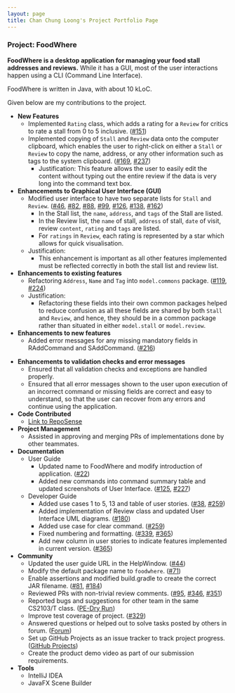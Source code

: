 ```yaml
---
layout: page
title: Chan Chung Loong's Project Portfolio Page
---
```


### Project: FoodWhere

**FoodWhere is a desktop application for managing your food stall addresses and reviews.** While it has a GUI, most of the user interactions happen using a CLI (Command Line Interface).

FoodWhere is written in Java, with about 10 kLoC.

Given below are my contributions to the project.

* **New Features**
  * Implemented `Rating` class, which adds a rating for a `Review` for critics to rate a stall from 0 to 5 inclusive. ([#151](https://github.com/AY2223S1-CS2103-W14-2/tp/pull/151)) 
  * Implemented copying of `Stall` and `Review` data onto the computer clipboard, which enables the user to right-click on either a `Stall` or `Review` to copy the name, address, or any other information such as tags to the system clipboard. ([#169](https://github.com/AY2223S1-CS2103-W14-2/tp/pull/169]), [#237](https://github.com/AY2223S1-CS2103-W14-2/tp/pull/237))
    * Justification: This feature allows the user to easily edit the content without typing out the entire review if the data is very long into the command text box.
* **Enhancements to Graphical User Interface (GUI)**
  * Modified user interface to have two separate lists for `Stall` and `Review`. ([#46](https://github.com/AY2223S1-CS2103-W14-2/tp/pull/46), [#82](https://github.com/AY2223S1-CS2103-W14-2/tp/pull/82), [#88](https://github.com/AY2223S1-CS2103-W14-2/tp/pull/88), [#99](https://github.com/AY2223S1-CS2103-W14-2/tp/pull/99), [#126](https://github.com/AY2223S1-CS2103-W14-2/tp/pull/126), [#138](https://github.com/AY2223S1-CS2103-W14-2/tp/pull/138), [#162](https://github.com/AY2223S1-CS2103-W14-2/tp/pull/162))
    * In the Stall list, the `name`, `address`, and `tags` of the Stall are listed.
    * In the Review list, the `name` of stall, `address` of stall, `date` of visit, review `content`, `rating` and `tags` are listed.
    * For `ratings` in `Review`, each rating is represented by a star which allows for quick visualisation.
  * Justification:
    * This enhancement is important as all other features implemented must be reflected correctly in both the stall list and review list.
* **Enhancements to existing features**
  * Refactoring `Address`, `Name` and `Tag` into `model.commons` package. ([#119](https://github.com/AY2223S1-CS2103-W14-2/tp/pull/119), [#224](https://github.com/AY2223S1-CS2103-W14-2/tp/pull/224))
  * Justification:
    * Refactoring these fields into their own common packages helped to reduce confusion as all these fields are shared by both `Stall` and `Review`, and hence, they should be in a common package rather than situated in either `model.stall` or `model.review`.
* **Enhancements to new features**
  * Added error messages for any missing mandatory fields in RAddCommand and SAddCommand. ([#216](https://github.com/AY2223S1-CS2103-W14-2/tp/pull/216))

<div style="page-break-after: always;"></div>

* **Enhancements to validation checks and error messages**
  * Ensured that all validation checks and exceptions are handled properly.
  * Ensured that all error messages shown to the user upon execution of an incorrect command or missing fields are correct and easy to understand, so that the user can recover from any errors and continue using the application.
* **Code Contributed**
  * [Link to RepoSense](https://nus-cs2103-ay2223s1.github.io/tp-dashboard/?search=HIkoya&sort=groupTitle&sortWithin=title&timeframe=commit&mergegroup=&groupSelect=groupByRepos&breakdown=true&checkedFileTypes=docs~functional-code~test-code~other&since=2022-09-16)
* **Project Management**
  * Assisted in approving and merging PRs of implementations done by other teammates.
* **Documentation**
  * User Guide
    * Updated name to FoodWhere and modify introduction of application. ([#22](https://github.com/AY2223S1-CS2103-W14-2/tp/pull/22))
    * Added new commands into command summary table and updated screenshots of User Interface. ([#125](https://github.com/AY2223S1-CS2103-W14-2/tp/pull/125), [#227](https://github.com/AY2223S1-CS2103-W14-2/tp/pull/227))
  * Developer Guide
    * Added use cases 1 to 5, 13 and table of user stories. ([#38](https://github.com/AY2223S1-CS2103-W14-2/tp/pull/38), [#259](https://github.com/AY2223S1-CS2103-W14-2/tp/pull/259))
    * Added implementation of Review class and updated User Interface UML diagrams. ([#180](https://github.com/AY2223S1-CS2103-W14-2/tp/pull/180))
    * Added use case for clear command. ([#259](https://github.com/AY2223S1-CS2103-W14-2/tp/pull/259))
    * Fixed numbering and formatting. ([#339](https://github.com/AY2223S1-CS2103-W14-2/tp/pull/339), [#365](https://github.com/AY2223S1-CS2103-W14-2/tp/pull/365))
    * Add new column in user stories to indicate features implemented in current version. ([#365](https://github.com/AY2223S1-CS2103-W14-2/tp/pull/365))
* **Community**
  * Updated the user guide URL in the HelpWindow. ([#44](https://github.com/AY2223S1-CS2103-W14-2/tp/pull/44))
  * Modify the default package name to `foodwhere`. ([#71](https://github.com/AY2223S1-CS2103-W14-2/tp/pull/71))
  * Enable assertions and modified build.gradle to create the correct JAR filename. ([#81](https://github.com/AY2223S1-CS2103-W14-2/tp/pull/81), [#184](https://github.com/AY2223S1-CS2103-W14-2/tp/pull/184)) 
  * Reviewed PRs with non-trivial review comments. ([#95](https://github.com/AY2223S1-CS2103-W14-2/tp/pull/95), [#346](https://github.com/AY2223S1-CS2103-W14-2/tp/pull/346), [#351](https://github.com/AY2223S1-CS2103-W14-2/tp/pull/351))
  * Reported bugs and suggestions for other team in the same CS2103/T class. ([PE-Dry Run](https://github.com/Hikoya/ped/issues))
  * Improve test coverage of project. ([#329](https://github.com/AY2223S1-CS2103-W14-2/tp/pull/329))
  * Answered questions or helped out to solve tasks posted by others in forum. ([Forum](https://github.com/nus-cs2103-AY2223S1/forum/issues?q=is%3Aissue+commenter%3AHikoya)) 
  * Set up GitHub Projects as an issue tracker to track project progress. ([GitHub Projects](https://github.com/orgs/AY2223S1-CS2103-W14-2/projects/1))
  * Create the product demo video as part of our submission requirements.
* **Tools**
  * IntelliJ IDEA
  * JavaFX Scene Builder
